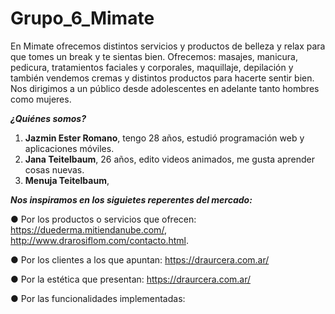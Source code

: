 # Grupo_6_Mimate

En Mimate ofrecemos distintos servicios y productos de belleza y relax para que tomes un break y te sientas bien.
Ofrecemos: masajes, manicura, pedicura, tratamientos faciales y corporales, maquillaje, depilación y también vendemos cremas y distintos productos para hacerte sentir bien.
Nos dirigimos a un público desde adolescentes en adelante tanto hombres como mujeres.

**_¿Quiénes somos?_**

1. **Jazmin Ester Romano**, tengo 28 años, estudió programación web y aplicaciones móviles. 
2. **Jana Teitelbaum**, 26 años, edito videos animados, me gusta aprender cosas nuevas. 
3. **Menuja Teitelbaum**, 


**_Nos inspiramos en los siguietes reperentes del mercado:_**

● Por los productos o servicios que ofrecen: https://duederma.mitiendanube.com/, http://www.drarosiflom.com/contacto.html.

● Por los clientes a los que apuntan: https://draurcera.com.ar/

● Por la estética que presentan: https://draurcera.com.ar/

● Por las funcionalidades implementadas:
